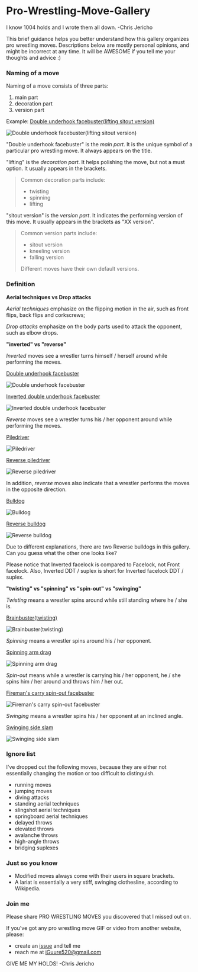 # Pro-Wrestling-Move-Gallery

I know 1004 holds and I wrote them all down. -Chris Jericho

This brief guidance helps you better understand how this gallery organizes pro wrestling moves. Descriptions below are mostly personal opinions, and might be incorrect at any time. It will be AWESOME if you tell me your thoughts and advice :)

### Naming of a move

Naming of a move consists of three parts:

1. main part
2. decoration part
3. version part

Example: [Double underhook facebuster(lifting sitout version)](https://github.com/MeltzerDriver/Pro-Wrestling-Move-Gallery/blob/main/Throws/Facebusters/7.1.4%20Double%20underhook%20facebuster(lifting%20sitout%20version).gif)

![Double underhook facebuster(lifting sitout version)](https://github.com/MeltzerDriver/Pro-Wrestling-Move-Gallery/blob/main/Throws/Facebusters/7.1.4%20Double%20underhook%20facebuster(lifting%20sitout%20version).gif?raw=true)

"Double underhook facebuster" is the *main part*. It is the unique symbol of a particular pro wrestling move. It always appears on the title.

"lifting" is the *decoration part*. It helps polishing the move, but not a must option. It usually appears in the brackets.

> Common decoration parts include:
>
> * twisting
> * spinning
> * lifting

"sitout version" is the *version part*. It indicates the performing version of this move. It usually appears in the brackets as "XX version". 

> Common version parts include:
>
> * sitout version
> * kneeling version
> * falling version
>
> Different moves have their own default versions.

### Definition

**Aerial techniques vs Drop attacks**

*Aerial techniques* emphasize on the flipping motion in the air, such as front flips, back flips and corkscrews;

*Drop attacks* emphasize on the body parts used to attack the opponent, such as elbow drops.

**"inverted" vs "reverse"**

*Inverted* moves see a wrestler turns himself / herself around while performing the moves.

[Double underhook facebuster](https://github.com/MeltzerDriver/Pro-Wrestling-Move-Gallery/blob/main/Throws/Facebusters/7.1.1%20Double%20underhook%20facebuster.gif)

![Double underhook facebuster](https://github.com/MeltzerDriver/Pro-Wrestling-Move-Gallery/blob/main/Throws/Facebusters/7.1.1%20Double%20underhook%20facebuster.gif?raw=true)

[Inverted double underhook facebuster](https://github.com/MeltzerDriver/Pro-Wrestling-Move-Gallery/blob/main/Throws/Facebusters/11.1.1%20Inverted%20double%20underhook%20facebuster.gif)

![Inverted double underhook facebuster](https://github.com/MeltzerDriver/Pro-Wrestling-Move-Gallery/blob/main/Throws/Facebusters/11.1.1%20Inverted%20double%20underhook%20facebuster.gif?raw=true)

*Reverse* moves see a wrestler turns his / her opponent around while performing the moves.

[Piledriver](https://github.com/MeltzerDriver/Pro-Wrestling-Move-Gallery/blob/main/Throws/Drivers/2%20Piledrivers/1.1.1%20Piledriver.gif)

![Piledriver](https://github.com/MeltzerDriver/Pro-Wrestling-Move-Gallery/blob/main/Throws/Drivers/2%20Piledrivers/1.1.1%20Piledriver.gif?raw=true)

[Reverse piledriver](https://github.com/MeltzerDriver/Pro-Wrestling-Move-Gallery/blob/main/Throws/Drivers/2%20Piledrivers/8.1.1%20Reverse%20piledriver.gif)

![Reverse piledriver](https://github.com/MeltzerDriver/Pro-Wrestling-Move-Gallery/blob/main/Throws/Drivers/2%20Piledrivers/8.1.1%20Reverse%20piledriver.gif?raw=true)

In addition, *reverse* moves also indicate that a wrestler performs the moves in the opposite direction.

[Bulldog](https://github.com/MeltzerDriver/Pro-Wrestling-Move-Gallery/blob/main/Throws/Bulldogs/1.1.1%20Bulldog.gif)

![Bulldog](https://github.com/MeltzerDriver/Pro-Wrestling-Move-Gallery/blob/main/Throws/Bulldogs/1.1.1%20Bulldog.gif?raw=true)

[Reverse bulldog](https://github.com/MeltzerDriver/Pro-Wrestling-Move-Gallery/blob/main/Throws/Mat%20slams/5.1.1%20Reverse%20bulldog%7B2%7D.gif)

![Reverse bulldog](https://github.com/MeltzerDriver/Pro-Wrestling-Move-Gallery/blob/main/Throws/Mat%20slams/5.1.1%20Reverse%20bulldog%7B2%7D.gif?raw=true)

Due to different explanations, there are two Reverse bulldogs in this gallery. Can you guess what the other one looks like?

Please notice that Inverted facelock is compared to Facelock, not Front facelock. Also, Inverted DDT / suplex is short for Inverted facelock DDT / suplex.

**"twisting" vs "spinning" vs "spin-out" vs "swinging"**

*Twisting* means a wrestler spins around while still standing where he / she is.

[Brainbuster(twisting)](https://github.com/MeltzerDriver/Pro-Wrestling-Move-Gallery/blob/main/Throws/Brainbusters/1%20Brainbusters/1.1.4%20Brainbuster(twisting).gif)

![Brainbuster(twisting)](https://github.com/MeltzerDriver/Pro-Wrestling-Move-Gallery/blob/main/Throws/Brainbusters/1%20Brainbusters/1.1.4%20Brainbuster(twisting).gif?raw=true)

*Spinning* means a wrestler spins around his / her opponent.

[Spinning arm drag](https://github.com/MeltzerDriver/Pro-Wrestling-Move-Gallery/blob/main/Throws/Arm%20drags/6.1.1%20Spinning%20arm%20drag.gif)

![Spinning arm drag](https://github.com/MeltzerDriver/Pro-Wrestling-Move-Gallery/blob/main/Throws/Arm%20drags/6.1.1%20Spinning%20arm%20drag.gif?raw=true)

*Spin-out* means while a wrestler is carrying his / her opponent, he / she spins him / her around and throws him / her out.

[Fireman's carry spin-out facebuster](https://github.com/MeltzerDriver/Pro-Wrestling-Move-Gallery/blob/main/Throws/Facebusters/8.1.1%20Fireman's%20carry%20spin-out%20facebuster.gif)

![Fireman's carry spin-out facebuster](https://github.com/MeltzerDriver/Pro-Wrestling-Move-Gallery/blob/main/Throws/Facebusters/8.1.1%20Fireman's%20carry%20spin-out%20facebuster.gif?raw=true)

*Swinging* means a wrestler spins his / her opponent at an inclined angle.

[Swinging side slam](https://github.com/MeltzerDriver/Pro-Wrestling-Move-Gallery/blob/main/Throws/Slams/1%20Slams/1.3.1%20Swinging%20side%20slam.gif)

![Swinging side slam](https://github.com/MeltzerDriver/Pro-Wrestling-Move-Gallery/blob/main/Throws/Slams/1%20Slams/1.3.1%20Swinging%20side%20slam.gif?raw=true)

### Ignore list

I've dropped out the following moves, because they are either not essentially changing the motion or too difficult to distinguish.

* running moves
* jumping moves
* diving attacks
* standing aerial techniques
* slingshot aerial techniques
* springboard aerial techniques
* delayed throws
* elevated throws
* avalanche throws
* high-angle throws
* bridging suplexes

### Just so you know

* Modified moves always come with their users in square brackets.
* A lariat is essentially a very stiff, swinging clothesline, according to Wikipedia.

### Join me

Please share PRO WRESTLING MOVES you discovered that I missed out on.

If you've got any pro wrestling move GIF or video from another website, please:

* create an [issue](https://github.com/MeltzerDriver/Pro-Wrestling-Move-Gallery/issues) and tell me
* reach me at <iGuure520@gmail.com>

GIVE ME MY HOLDS! -Chris Jericho